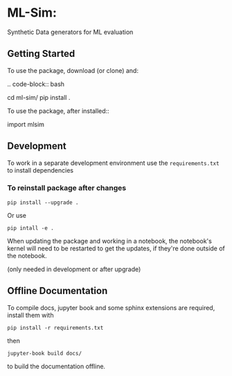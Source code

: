 # ML-Sim:

Synthetic Data generators for ML  evaluation

## Getting Started




To use the package, download (or clone) and:

.. code-block:: bash

  cd ml-sim/
  pip install .

To use the package, after installed::

  import mlsim




## Development

To work in a separate development environment use the `requirements.txt` to install dependencies


### To reinstall  package after changes

```
pip install --upgrade .
```

Or use
```
pip intall -e .
```
When updating the package and working in a notebook, the notebook's kernel will
need to be restarted to get the updates, if they're done outside of the notebook.

(only needed in development or after upgrade)



## Offline Documentation
To compile docs, jupyter book and some sphinx extensions are required, install
them with

```
pip install -r requirements.txt
```

then

```
jupyter-book build docs/
```

to build the documentation offline.
